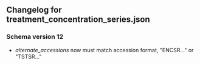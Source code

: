 ## Changelog for treatment_concentration_series.json

### Schema version 12

* *alternate_accessions* now must match accession format, "ENCSR..." or "TSTSR..."

